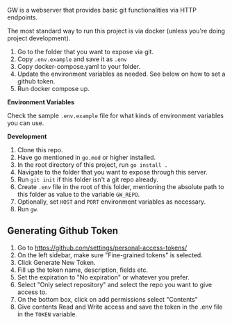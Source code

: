 GW is a webserver that provides basic git functionalities via HTTP endpoints.

The most standard way to run this project is via docker (unless you're doing project development).

1. Go to the folder that you want to expose via git.
1. Copy `.env.example` and save it as `.env`
1. Copy docker-compose.yaml to your folder.
1. Update the environment variables as needed. See below on how to set a github token.
1. Run docker compose up.

**Environment Variables**

Check the sample `.env.example` file for what kinds of environment variables you can use.

**Development**

1. Clone this repo.
1. Have go mentioned in `go.mod` or higher installed.
1. In the root directory of this project, run `go install .`
1. Navigate to the folder that you want to expose through this server.
1. Run `git init` if this folder isn't a git repo already.
1. Create `.env` file in the root of this folder, mentioning the absolute path to this folder as value to the variable `GW_REPO`.
1. Optionally, set `HOST` and `PORT` environment variables as necessary.
1. Run `gw`.

## Generating Github Token

1. Go to <https://github.com/settings/personal-access-tokens/>
1. On the left sidebar, make sure "Fine-grained tokens" is selected.
1. Click Generate New Token.
1. Fill up the token name, description, fields etc.
1. Set the expiration to "No expiration" or whatever you prefer.
1. Select "Only select repository" and select the repo you want to give access to.
1. On the bottom box, click on add permissions select "Contents"
1. Give contents Read and Write access and save the token in the .env file in the `TOKEN` variable.

